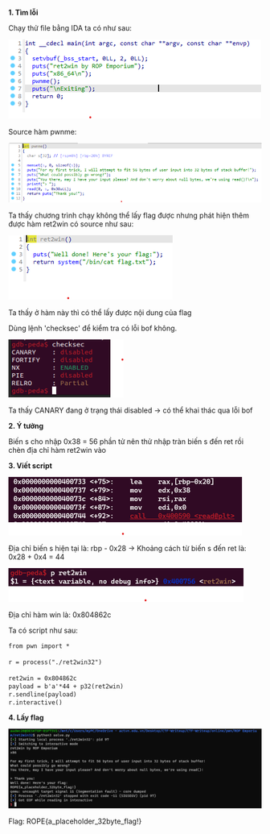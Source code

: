 **1. Tìm lỗi**

Chạy thử file bằng IDA ta có như sau: 

![main.png](photo/main.png)

Source hàm pwnme:

![pwnme.png](photo/pwnme.png)

Ta thấy chương trình chạy không thể lấy flag được nhưng phát hiện thêm được hàm ret2win có source như sau:

![ret2win.png](photo/ret2win.png)

Ta thấy ở hàm này thì có thể lấy được nội dung của flag

Dùng lệnh 'checksec' để kiểm tra có lỗi bof không.

![checksec.png](photo/checksec.png)

Ta thấy CANARY đang ở trạng thái disabled -> có thể khai thác qua lỗi bof

**2. Ý tưởng**

Biến s cho nhập 0x38 = 56 phần tử nên thử nhập tràn biến s đến ret rồi chèn địa chỉ hàm ret2win vào

**3. Viết script**

![s.png](photo/s.png)

Địa chỉ biến s hiện tại là: rbp - 0x28 -> Khoảng cách từ biến s đến ret là: 0x28 + 0x4 = 44

![add.png](photo/add.png)

Địa chỉ hàm win là: 0x804862c

Ta có script như sau:

```
from pwn import *

r = process("./ret2win32")

ret2win = 0x804862c
payload = b'a'*44 + p32(ret2win)
r.sendline(payload)
r.interactive()
```

**4. Lấy flag**

![flag.png](photo/flag.png)

Flag: ROPE{a_placeholder_32byte_flag!}